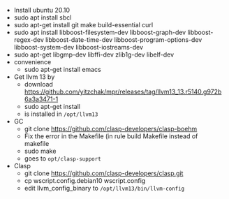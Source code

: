 * Install ubuntu 20.10
* sudo apt install sbcl
* sudo apt-get install git make build-essential curl
* sudo apt install libboost-filesystem-dev libboost-graph-dev libboost-regex-dev libboost-date-time-dev libboost-program-options-dev libboost-system-dev libboost-iostreams-dev
* sudo apt-get libgmp-dev libffi-dev zlib1g-dev libelf-dev
* convenience
  * sudo apt-get install emacs
* Get llvm 13 by
  * download https://github.com/yitzchak/mpr/releases/tag/llvm13_13.r5140.g972b6a3a3471-1
  * sudo apt-get install <the download from above>
  * is installed in `/opt/llvm13`
* GC
  * git clone https://github.com/clasp-developers/clasp-boehm
  * Fix the error in the Makefile (in rule build Makefile instead of makefile
  * sudo make
  * goes to `opt/clasp-support`
* Clasp
  * git clone https://github.com/clasp-developers/clasp.git
  * cp wscript.config.debian10 wscript.config
  * edit llvm_config_binary to `/opt/llvm13/bin/llvm-config`